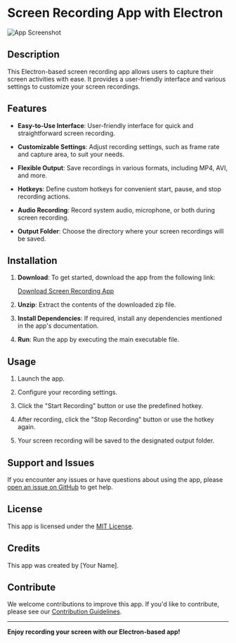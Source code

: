 # Screen Recording App with Electron

![App Screenshot](screenshot.png)

## Description

This Electron-based screen recording app allows users to capture their screen activities with ease. It provides a user-friendly interface and various settings to customize your screen recordings.

## Features

- **Easy-to-Use Interface**: User-friendly interface for quick and straightforward screen recording.

- **Customizable Settings**: Adjust recording settings, such as frame rate and capture area, to suit your needs.

- **Flexible Output**: Save recordings in various formats, including MP4, AVI, and more.

- **Hotkeys**: Define custom hotkeys for convenient start, pause, and stop recording actions.

- **Audio Recording**: Record system audio, microphone, or both during screen recording.

- **Output Folder**: Choose the directory where your screen recordings will be saved.

## Installation

1. **Download**: To get started, download the app from the following link:

   [Download Screen Recording App](#https://drive.google.com/drive/folders/1Kk1Y1u4Av41qjdsMl1555d1Ehmm2uLV6)

2. **Unzip**: Extract the contents of the downloaded zip file.

3. **Install Dependencies**: If required, install any dependencies mentioned in the app's documentation.

4. **Run**: Run the app by executing the main executable file.

## Usage

1. Launch the app.

2. Configure your recording settings.

3. Click the "Start Recording" button or use the predefined hotkey.

4. After recording, click the "Stop Recording" button or use the hotkey again.

5. Your screen recording will be saved to the designated output folder.

## Support and Issues

If you encounter any issues or have questions about using the app, please [open an issue on GitHub](#insert-github-issue-url-here) to get help.

## License

This app is licensed under the [MIT License](LICENSE.md).

## Credits

This app was created by [Your Name].

## Contribute

We welcome contributions to improve this app. If you'd like to contribute, please see our [Contribution Guidelines](CONTRIBUTING.md).

---

**Enjoy recording your screen with our Electron-based app!**
